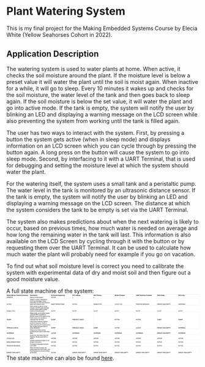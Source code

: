 # Plant Watering System

This is my final project for the Making Embedded Systems Course by Elecia White (Yellow Seahorses Cohort in 2022).

## Application Description
The watering system is used to water plants at home. When active, it checks the soil moisture around the plant.
If the moisture level is below a preset value it will water the plant until the soil is moist again.
When inactive for a while, it will go to sleep.
Every 10 minutes it wakes up and checks for the soil moisture, the water level of the tank and then goes back to sleep again. 
If the soil moisture is below the set value, it will water the plant and go into active mode.
If the tank is empty, the system will notify the user by blinking an LED and displaying a warning message on the LCD screen while also preventing the system from working until the tank is filled again.

The user has two ways to interact with the system. First, by pressing a button the system gets active (when in sleep mode)
and displays information on an LCD screen which you can cycle through by pressing the button again. 
A long press on the button will cause the system to go into sleep mode.
Second, by interfacing to it with a UART Terminal, that is used for debugging and setting the moisture level at which the system should water the plant.

For the watering itself, the system uses a small tank and a peristaltic pump. 
The water level in the tank is monitored by an ultrasonic distance sensor. 
If the tank is empty, the system will notify the user by blinking an LED and displaying a warning message on the LCD screen.
The distance at which the system considers the tank to be empty is set via the UART Terminal.

The system also makes predictions about when the next watering is likely to occur, based on previous times, how much water is needed on average and how long the remaining water in the tank will last.
This information is also available on the LCD Screen by cycling through it with the button or by requesting them over the UART Terminal.
It can be used to calculate how much water the plant will probably need for example if you go on vacation.

To find out what soil moisture level is correct you need to calibrate the system with experimental data of dry and moist soil and then figure out a good moisture value.

A full state machine of the system: ![State Machine](docs/images/StateMachine_PlantController.png)
The state machine can also be found [here](https://docs.google.com/spreadsheets/d/1Z40RKTnW3gGIQifepFi1jO9dVKSzbtFp8474BN1ClBw/edit?usp=sharing).
